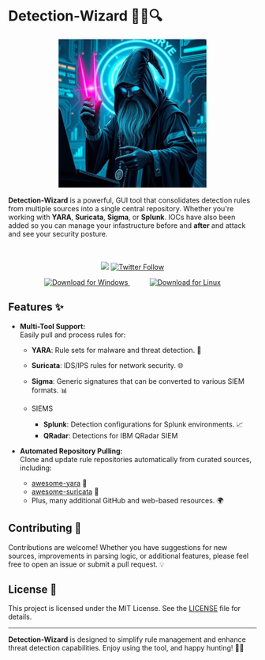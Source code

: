 # Detection-Wizard 🧙‍♂️🔍

<p align="center">
  <img src="https://raw.githubusercontent.com/Infinit3i/Detection-Wizard/09a7dd892091e11b7548de1730075e723371ce16/assets/detection_wizard.jpeg" alt="Detection Wizard Logo" width="300" />
</p>

**Detection-Wizard** is a powerful, GUI tool that consolidates detection rules from multiple sources into a single central repository. Whether you're working with **YARA**, **Suricata**, **Sigma**, or **Splunk**. IOCs have also been added so you can manage your infastructure before and **after** and attack and see your security posture.

<p align="center">
  <br><br>
    <a title="Hits" target="_blank" href="https://github.com/infinit3i/Detection-Wizard"><img src="https://hits.b3log.org/infinit3i/Detection-Wizard.svg"></a>
    <a title="Twitter" target="_blank" href="https://x.com/infinit3i"><img alt="Twitter Follow" src="https://img.shields.io/twitter/follow/b3logos?label=Follow&style=social"></a>
</p>

<p align="center">
  <a href="https://github.com/Infinit3i/Detection-Wizard/releases/download/1.3.0/detection-wizard-1-3-0.exe" style="margin-right: 20px;">
    <img src="https://img.shields.io/badge/Download%20Windows-0078D6?style=for-the-badge&logo=windows&logoColor=white" alt="Download for Windows">
  </a>
  <a href="https://github.com/Infinit3i/Detection-Wizard/releases/download/1.3.0/detection-wizard-1-3-0.elf" style="margin-left: 20px;">
    <img src="https://img.shields.io/badge/Download%20Linux-FF6C37?style=for-the-badge&logo=linux&logoColor=white" alt="Download for Linux">
  </a>
</p>

## Features ✨

- **Multi-Tool Support:**  
  Easily pull and process rules for:
  - **YARA**: Rule sets for malware and threat detection. 🦠
  - **Suricata**: IDS/IPS rules for network security. 🌐
  - **Sigma**: Generic signatures that can be converted to various SIEM formats. 📊
 
  - SIEMS
    - **Splunk**: Detection configurations for Splunk environments. 📈
    - **QRadar**: Detections for IBM QRadar SIEM

- **Automated Repository Pulling:**  
  Clone and update rule repositories automatically from curated sources, including:
  - [awesome-yara](https://github.com/InQuest/awesome-yara) 📂
  - [awesome-suricata](https://github.com/satta/awesome-suricata) 🔗
  - Plus, many additional GitHub and web-based resources. 🌍

## Contributing 🤝

Contributions are welcome! Whether you have suggestions for new sources, improvements in parsing logic, or additional features, please feel free to open an issue or submit a pull request. 💡

## License 📄

This project is licensed under the MIT License. See the [LICENSE](LICENSE) file for details.

---

**Detection-Wizard** is designed to simplify rule management and enhance threat detection capabilities. Enjoy using the tool, and happy hunting! 🎯👀
